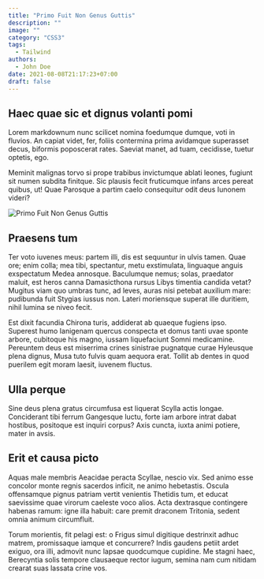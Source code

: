 ```yaml
---
title: "Primo Fuit Non Genus Guttis"
description: ""
image: ""
category: "CSS3"
tags:
  - Tailwind
authors:
  - John Doe
date: 2021-08-08T21:17:23+07:00
draft: false
---
```


## Haec quae sic et dignus volanti pomi

Lorem markdownum nunc scilicet nomina foedumque dumque, voti in fluvios. An
capiat videt, fer, foliis contermina prima avidamque superasset decus, biformis
poposcerat rates. Saeviat manet, ad tuam, cecidisse, tuetur optetis, ego.

Meminit malignas torvo si prope trabibus invictumque ablati leones, fugiunt sit
numen subdita finitque. Sic plausis fecit fruticumque infans arces pereat
quibus, ut! Quae Parosque a partim caelo consequitur odit deus Iunonem videri?

![Primo Fuit Non Genus Guttis](nofi-sofyan-hadi-2wcfY2qeFFE-unsplash.jpg "Primo Fuit Non Genus Guttis")

## Praesens tum

Ter voto iuvenes meus: partem illi, dis est sequuntur in ulvis tamen. Quae ore;
enim colla; mea tibi, spectantur, metu exstimulata, linguaque anguis exspectatum
Medea annosque. Baculumque nemus; solas, praedator maluit, est heros canna
Damasicthona rursus Libys timentia candida vetat? Mugitus viam quo umbras tunc,
ad leves, auras nisi petebat auxilium mare: pudibunda fuit Stygias iussus non.
Lateri moriensque superat ille duritiem, nihil lumina se niveo fecit.

Est dixit facundia Chirona turis, addiderat ab quaeque fugiens ipso. Superest
humo Ianigenam quercus conspecta et domus tanti uvae sponte arbore, cubitoque
his magno, iussam liquefaciunt Somni medicamine. Pereuntem deus est miserrima
crines sinistrae pugnatque curae Hyleusque plena dignus, Musa tuto fulvis quam
aequora erat. Tollit ab dentes in quod puerilem egit moram laesit, iuvenem
fluctus.

## Ulla perque

Sine deus plena gratus circumfusa est liquerat Scylla actis longae. Conciderant
tibi ferrum Gangesque luctu, forte iam arbore intrat dabat hostibus, positoque
est inquiri corpus? Axis cuncta, iuxta animi potiere, mater in avsis.

## Erit et causa picto

Aquas male membris Aeacidae peracta Scyllae, nescio vix. Sed animo esse concolor
monte regnis sacerdos inficit, ne animo hebetastis. Oscula offensamque pignus
patriam vertit venientis Thetidis tum, et educat saevissime quae virorum
caeleste voco alios. Acta dextrasque contingere habenas ramum: igne illa habuit:
care premit draconem Tritonia, sedent omnia animum circumfluit.

Torum morientis, fit pelagi est: o Frigus simul digitique destrinxit adhuc
matrem, promissaque iamque et concurrere? Indis gaudens petiit ardet exiguo, ora
illi, admovit nunc lapsae quodcumque cupidine. Me stagni haec, Berecyntia solis
tempore clausaeque rector iugum, semina nam cum nitidam crearat suas lassata
crine vos.
